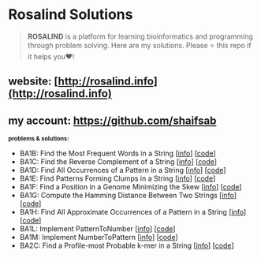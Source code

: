 # Rosalind Solutions

> **ROSALIND** is a platform for learning bioinformatics and programming through problem solving. 
> Here are my solutions. 
> Please :star: this repo if it helps you:heart:!

## **website:** [http://rosalind.info](http://rosalind.info)

## **my account:** https://github.com/shaifsab

<sub> **problems & solutions:** </sub>

* BA1B: Find the Most Frequent Words in a String [[info](http://rosalind.info/problems/ba1b/)] [[code](https://github.com/shaifsab/rosalind-solutions-bic/blob/main/-%20code/ba1b.py)]
* BA1C: Find the Reverse Complement of a String [[info](http://rosalind.info/problems/ba1c/)] [[code](https://github.com/shaifsab/rosalind-solutions-bic/blob/main/-%20code/ba1c.py)]
* BA1D: Find All Occurrences of a Pattern in a String [[info](http://rosalind.info/problems/ba1d/)] [[code](https://github.com/shaifsab/rosalind-solutions-bic/blob/main/-%20code/ba1d.py)]
* BA1E: Find Patterns Forming Clumps in a String [[info](http://rosalind.info/problems/ba1e/)] [[code](https://github.com/shaifsab/rosalind-solutions-bic/blob/main/-%20code/ba1e.py)]
* BA1F: Find a Position in a Genome Minimizing the Skew [[info](http://rosalind.info/problems/ba1f/)] [[code](https://github.com/shaifsab/rosalind-solutions-bic/blob/main/-%20code/ba1f.py)]
* BA1G: Compute the Hamming Distance Between Two Strings [[info](http://rosalind.info/problems/ba1g/)] [[code](https://github.com/shaifsab/rosalind-solutions-bic/blob/main/-%20code/ba1g.py)]
* BA1H: Find All Approximate Occurrences of a Pattern in a String [[info](http://rosalind.info/problems/ba1h/)] [[code](https://github.com/shaifsab/rosalind-solutions-bic/blob/main/-%20code/ba1h.py)]
* BA1L: Implement PatternToNumber [[info](http://rosalind.info/problems/ba1l/)] [[code](https://github.com/shaifsab/rosalind-solutions-bic/blob/main/-%20code/ba1l.py)]
* BA1M: Implement NumberToPattern [[info](http://rosalind.info/problems/ba1m/)] [[code](https://github.com/shaifsab/rosalind-solutions-bic/blob/main/-%20code/ba1m.py)]
* BA2C: Find a Profile-most Probable k-mer in a String [[info](http://rosalind.info/problems/ba2c/)] [[code](https://github.com/shaifsab/rosalind-solutions-bic/blob/main/-%20code/ba2c.py)]
